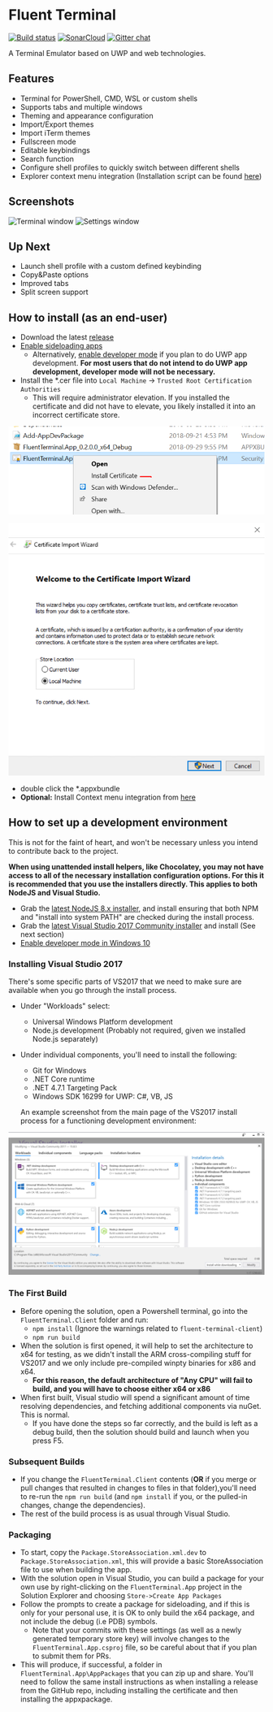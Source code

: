 # Fluent Terminal

[![Build status](https://ci.appveyor.com/api/projects/status/4r429bv594fxkygd/branch/master?svg=true)](https://ci.appveyor.com/project/felixse/fluentterminal/branch/master)
[![SonarCloud](https://sonarcloud.io/api/project_badges/measure?project=FluentTerminal&metric=alert_status)](https://sonarcloud.io/dashboard?id=FluentTerminal)
[![Gitter chat](https://badges.gitter.im/Join%20Chat.svg)](https://gitter.im/FluentTerminal)

A Terminal Emulator based on UWP and web technologies.

## Features

- Terminal for PowerShell, CMD, WSL or custom shells
- Supports tabs and multiple windows
- Theming and appearance configuration
- Import/Export themes
- Import iTerm themes
- Fullscreen mode
- Editable keybindings
- Search function
- Configure shell profiles to quickly switch between different shells
- Explorer context menu integration (Installation script can be found [here](https://github.com/felixse/FluentTerminal/tree/master/Explorer%20Context%20Menu%20Integration))

## Screenshots

![Terminal window](Screenshots/terminal.jpg)
![Settings window](Screenshots/settings.jpg)

## Up Next

- Launch shell profile with a custom defined keybinding
- Copy&Paste options
- Improved tabs
- Split screen support

## How to install (as an end-user)

- Download the latest [release](https://github.com/felixse/FluentTerminal/releases)
- [Enable sideloading apps](https://www.windowscentral.com/how-enable-windows-10-sideload-apps-outside-store)
  - Alternatively, [enable developer mode](https://docs.microsoft.com/en-US/windows/uwp/get-started/enable-your-device-for-development) if you plan to do UWP app development. **For most users that do not intend to do UWP app development, developer mode will not be necessary.**
- Install the *.cer file into `Local Machine` -> `Trusted Root Certification Authorities`
  - This will require administrator elevation. If you installed the certificate and did not have to elevate, you likely installed it into an incorrect certificate store.

![Right-Click then choose Install Certificate](Screenshots/right-click_install-certificate.png)

![Install Certificate into Local Machine](Screenshots/install-certificate_local-machine.png)

- double click the *.appxbundle
- **Optional:** Install Context menu integration from [here](https://github.com/felixse/FluentTerminal/tree/master/Explorer%20Context%20Menu%20Integration)

## How to set up a development environment

This is not for the faint of heart, and won't be necessary unless you intend to contribute back to the project.

**When using unattended install helpers, like Chocolatey, you may not have access to all of the necessary installation configuration options. For this it is recommended that you use the installers directly. This applies to both NodeJS and Visual Studio.**

- Grab the [latest NodeJS 8.x installer](https://nodejs.org/en/download/), and install ensuring that both NPM and "install into system PATH" are checked during the install process.
- Grab the [latest Visual Studio 2017 Community installer](https://www.visualstudio.com/downloads/) and install (See next section)
- [Enable developer mode in Windows 10](https://docs.microsoft.com/en-US/windows/uwp/get-started/enable-your-device-for-development)

### Installing Visual Studio 2017

There's some specific parts of VS2017 that we need to make sure are available when you go through the install process.

- Under "Workloads" select:
  - Universal Windows Platform development
  - Node.js development (Probably not required, given we installed Node.js separately)
- Under individual components, you'll need to install the following:
  - Git for Windows
  - .NET Core runtime
  - .NET 4.7.1 Targeting Pack
  - Windows SDK 16299 for UWP: C#, VB, JS

  An example screenshot from the main page of the VS2017 install process for a functioning development environment:

![Terminal window](Screenshots/vs2017_installer_example.png)

### The First Build

- Before opening the solution, open a Powershell terminal, go into the `FluentTerminal.Client` folder and run:
  - `npm install` (Ignore the warnings related to `fluent-terminal-client`)
  - `npm run build`
- When the solution is first opened, it will help to set the architecture to x64 for testing, as we didn't install the ARM cross-compiling stuff for VS2017 and we only include pre-compiled winpty binaries for x86 and x64.
  - **For this reason, the default architecture of "Any CPU" will fail to build, and you will have to choose either x64 or x86**
- When first built, Visual studio will spend a significant amount of time resolving dependencies, and fetching additional components via nuGet. This is normal.
  - If you have done the steps so far correctly, and the build is left as a debug build, then the solution should build and launch when you press F5.

### Subsequent Builds

- If you change the `FluentTerminal.Client` contents (**OR** if you merge or pull changes that resulted in changes to files in that folder),you'll need to re-run the `npm run build` (and `npm install` if you, or the pulled-in changes, change the dependencies).
- The rest of the build process is as usual through Visual Studio.

### Packaging

- To start, copy the `Package.StoreAssociation.xml.dev` to `Package.StoreAssociation.xml`, this will provide a basic StoreAssociation file to use when building the app.
- With the solution open in Visual Studio, you can build a package for your own use by right-clicking on the `FluentTerminal.App` project in the Solution Explorer and choosing `Store->Create App Packages`
- Follow the prompts to create a package for sideloading, and if this is only for your personal use, it is OK to only build the x64 package, and not include the debug (i.e PDB) symbols.
  - Note that your commits with these settings (as well as a newly generated temporary store key) will involve changes to the `FluentTerminal.App.csproj` file, so be careful about that if you plan to submit them for PRs.
- This will produce, if successful, a folder in `FluentTerminal.App\AppPackages` that you can zip up and share. You'll need to follow the same install instructions as when installing a release from the GitHub repo, including installing the certificate and then installing the appxpackage.

